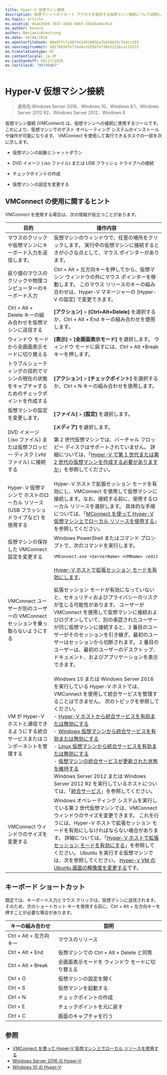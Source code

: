 ```yaml
---
title: Hyper-V 仮想マシン接続
description: 仮想マシンへのリモート アクセスを提供する仮想マシン接続について説明します。 仮想マシンへの Ctrl-Alt-Delete の送信など、一般的なタスクの実行方法に関する詳細が含まれます。
ms.topic: article
ms.assetid: deae35b9-7647-42b8-b6bf-45645a44c9c4
ms.author: benarm
author: BenjaminArmstrong
ms.date: 10/04/2016
ms.openlocfilehash: 80e87fcfa38f441491985ba7bb58b25c7e4cc165
ms.sourcegitcommit: dd1fbb5d7e71ba8cd1b5bfaf38e3123bca115572
ms.translationtype: HT
ms.contentlocale: ja-JP
ms.lasthandoff: 09/17/2020
ms.locfileid: "90745967"
---
```

# <a name="hyper-v-virtual-machine-connection"></a>Hyper-V 仮想マシン接続

>適用先:Windows Server 2016、Windows 10、Windows 8.1、Windows Server 2012 R2、Windows Server 2012、Windows 8

仮想マシン接続 \(VMConnect\) は、仮想マシンへの接続に使用するツールです。これにより、仮想マシンでのゲスト オペレーティング システムのインストールや操作が可能になります。 VMConnect を使用して実行できるタスクの一部を次に示します。

-   仮想マシンの起動とシャットダウン

-   DVD イメージ \(.iso ファイル\) または USB フラッシュ ドライブへの接続

-   チェックポイントの作成

-   仮想マシンの設定を変更する

## <a name="tips-for-using-vmconnect"></a>VMConnect の使用に関するヒント
VMConnect を使用する場合は、次の情報が役立つことがあります。

|目的|操作内容|
|---------------|------------|
|マウスのクリックや仮想マシンにキーボード入力を送信します。|仮想マシンのウィンドウで、任意の場所をクリックします。 実行中の仮想マシンに接続するときが小さな点として、マウス ポインターがあります。|
|戻り値のマウスのクリックや物理コンピューターのキーボード入力|Ctrl \+ Alt \+ 左方向キーを押してから、仮想マシン ウィンドウの外にマウス ポインターを移動します。 このマウス リリースのキーの組み合わせは、Hyper\-V マネージャーの [Hyper\-V の設定] で変更できます。|
|Ctrl \+ Alt \+ Delete キーの組み合わせを仮想マシンに送信する|**[アクション]**  >  **[Ctrl\+Alt\+Delele]** を選択するか、Ctrl \+ Alt \+ End キーの組み合わせを使用します。|
|ウィンドウ モードから全画面表示モードに切り替える|**[表示]**  >  **[全画面表示モード]** を選択します。 ウィンドウ モードに戻すには、Ctrl \+ Alt \+Break キーを押します。|
|トラブルシューティングの目的でマシンの現在の状態をキャプチャするためのチェックポイントを作成する|**[アクション]**  >  **[チェックポイント]** を選択するか、Ctrl \+ N キーの組み合わせを使用します。|
|仮想マシンの設定を変更します。|**[ファイル]**  >  **[設定]** を選択します。|
|DVD イメージ \(.iso ファイル\) または仮想フロッピー ディスク \(.vfd ファイル\) に接続する|**[メディア]** を選択します。<p>第 2 世代仮想マシンでは、バーチャル フロッピー ディスクはサポートされていません。 詳細については、「[Hyper-V で第 1 世代または第 2 世代の仮想マシンを作成する必要がありますか](../plan/Should-I-create-a-generation-1-or-2-virtual-machine-in-Hyper-V.md)」を参照してください。|
|Hyper\-V 仮想マシンで ホストのローカル リソース (USB フラッシュ ドライブなど) を使用する|Hyper-V ホストで拡張セッション モードを有効にし、VMConnect を使用して仮想マシンに接続します。なお、接続する前に、使用するローカル リソースを選択します。 具体的な手順については、「[MConnect を使って Hyper\-V 仮想マシン上でローカル リソースを使用する](Use-local-resources-on-Hyper-V-virtual-machine-with-VMConnect.md)」を参照してください。|
|仮想マシンの保存した VMConnect 設定を変更する|Windows PowerShell またはコマンド プロンプトで、次のコマンドを実行します。<p>`VMConnect.exe <ServerName> <VMName> /edit`|
|VMConnect ユーザーが別のユーザーの VMConnect セッションを乗っ取らないようにする|[Hyper-V ホストで拡張セッション モードを有効にします](Use-local-resources-on-Hyper-V-virtual-machine-with-VMConnect.md#turn-on-enhanced-session-mode-on-a-hyper-v-host)。<p>拡張セッション モードが有効になっていないと、セキュリティおよびプライバシーのリスクが生じる可能性があります。 ユーザーが VMConnect を使用して仮想マシンに接続およびログオンしていて、別の承認されたユーザーが同じ仮想マシンに接続すると、2 番目のユーザーがそのセッションを引き継ぎ、最初のユーザーはセッションから切断されます。 2 番目のユーザーは、最初のユーザーのデスクトップ、ドキュメント、およびアプリケーションを表示できます。|
|VM が Hyper-V ホストと通信できるようにする統合サービスまたはコンポーネントを管理する| Windows 10 または Windows Server 2016 を実行している Hyper-V ホストでは、VMConnect を使用して統合サービスを管理することはできません。 次のトピックを参照してください。 <br />- [Hyper-V ホストから統合サービスを有効または無効にする](../manage/manage-hyper-v-integration-services.md) <br />- [Windows 仮想マシンから統合サービスを有効または無効にする](../manage/manage-hyper-v-integration-services.md#start-and-stop-an-integration-service-from-a-windows-guest)<br />- [Linux 仮想マシンから統合サービスを有効または無効にする](../manage/manage-hyper-v-integration-services.md#start-and-stop-an-integration-service-from-a-linux-guest) <br />- [仮想マシンの統合サービスが更新された状態を維持する](../manage/manage-hyper-v-integration-services.md#keep-integration-services-up-to-date)  <br />Windows Server 2012 または Windows Server 2012 R2 を実行しているホストについては、「[統合サービス](/previous-versions/windows/it-pro/windows-server-2012-R2-and-2012/dn798297(v=ws.11))」を参照してください。|
|VMConnect ウィンドウのサイズを変更する|Windows オペレーティング システムを実行している第 2 世代仮想マシンでは、VMConnect ウィンドウのサイズを変更できます。 これを行うには、Hyper-V ホストで拡張セッション モードを有効にしなければならない場合があります。 詳細については、「[Hyper-V ホストで拡張セッション モードを有効にする](Use-local-resources-on-Hyper-V-virtual-machine-with-VMConnect.md#turn-on-enhanced-session-mode-on-a-hyper-v-host)」を参照してください。 Ubuntu を実行する仮想マシンでは、次を参照してください。 [Hyper-v VM の Ubuntu 画面の解像度を変更する](/archive/blogs/virtual_pc_guy/changing-ubuntu-screen-resolution-in-a-hyper-v-vm)です。|


## <a name="keyboard-shortcuts"></a>キーボード ショートカット
既定では、キーボード入力とマウス クリックは、仮想マシンに送信されます。 そのため、次のショートカット キーを使用する前に、Ctrl + Alt + 左方向キーを押すことが必要な場合があります。

|キーの組み合わせ|説明|
|-------------------|---------------|
|Ctrl \+ Alt \+ 左方向キー|マウスのリリース|
|Ctrl \+ Alt \+ End|仮想マシンでの Ctrl \+ Alt \+ Delete と同等|
|Ctrl \+ Alt \+ Break|全画面表示モードを ウィンドウ モードに切り替える|
|Ctrl \+ O|仮想マシンの設定を開く|
|Ctrl \+ S|仮想マシンを起動する|
|Ctrl \+ N|チェックポイントの作成|
|Ctrl \+ E|チェックポイントを元に戻す|
|Ctrl \+ C|画面のキャプチャを行う|

## <a name="see-also"></a>参照
-   [VMConnect を使って Hyper-V 仮想マシン上でローカル リソースを使用する](Use-local-resources-on-Hyper-V-virtual-machine-with-VMConnect.md)
-   [Windows Server 2016 の Hyper-V](../Hyper-V-on-Windows-Server.md)
-   [Windows 10 の Hyper-V](/virtualization/hyper-v-on-windows/)